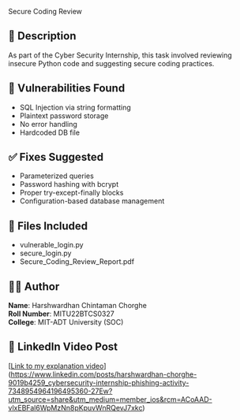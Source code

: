 Secure Coding Review

## 📌 Description
As part of the Cyber Security Internship, this task involved reviewing insecure Python code and suggesting secure coding practices.

## 🔐 Vulnerabilities Found
- SQL Injection via string formatting
- Plaintext password storage
- No error handling
- Hardcoded DB file

## ✅ Fixes Suggested
- Parameterized queries
- Password hashing with bcrypt
- Proper try-except-finally blocks
- Configuration-based database management

## 📂 Files Included
- vulnerable_login.py
- secure_login.py
- Secure_Coding_Review_Report.pdf

## 👨‍💻 Author
**Name**: Harshwardhan Chintaman Chorghe  
**Roll Number**: MITU22BTCS0327  
**College**: MIT-ADT University (SOC)

## 🔗 LinkedIn Video Post
[[Link to my explanation video](#)](https://www.linkedin.com/posts/harshwardhan-chorghe-9019b4259_cybersecurity-internship-phishing-activity-7348954964196495360-27Ew?utm_source=share&utm_medium=member_ios&rcm=ACoAAD-vlxEBFal6WpMzNn8pKpuvWnRQevJ7xkc)
